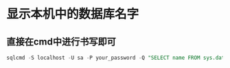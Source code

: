 # 显示本机中的数据库名字
## 直接在cmd中进行书写即可
```sql
sqlcmd -S localhost -U sa -P your_password -Q "SELECT name FROM sys.databases;" 
```
